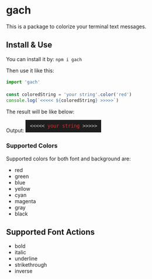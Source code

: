 # gach
This is a package to colorize your terminal text messages.

## Install & Use
You can install it by:
`npm i gach`

Then use it like this:
```js
import 'gach'

const coloredString = 'your string'.color('red')
console.log(`<<<<< ${coloredString} >>>>>`)
```

The result will be like below:

Output:
![alt text](./example.png "Example Result")

### Supported Colors
Supported colors for both font and background are:
- red
- green
- blue
- yellow
- cyan
- magenta
- gray
- black

## Supported Font Actions
- bold
- italic
- underline
- strikethrough
- inverse